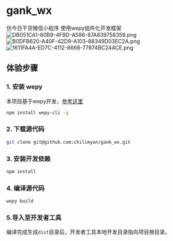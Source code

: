 # gank_wx
仿今日干货微信小程序 使用wepy组件化开发框架
![DB051CA1-80B9-4FBD-A586-87A839758359.png](https://upload-images.jianshu.io/upload_images/1840444-7e2c941618c26ade.png?imageMogr2/auto-orient/strip%7CimageView2/2/w/1240)
![B0DFB620-A40F-42D9-A103-88349D03EC2A.png](https://upload-images.jianshu.io/upload_images/1840444-19dfee27b003e555.png?imageMogr2/auto-orient/strip%7CimageView2/2/w/1240)
![1611FA4A-ED7C-4112-8668-77874BC24ACE.png](https://upload-images.jianshu.io/upload_images/1840444-f39c3774262fcf2d.png?imageMogr2/auto-orient/strip%7CimageView2/2/w/1240)
## 体验步骤
### 1. 安装 wepy
本项目基于wepy开发，[参考这里](https://github.com/wepyjs/wepy)
```bash
npm install wepy-cli -g
```

### 2. 下载源代码
```bash
git clone git@github.com:chilimyan/gank_wx.git
```

### 3. 安装开发依赖
```bash
npm install
```

### 4. 编译源代码
```bash
wepy build
```

### 5.导入至开发者工具

编译完成生成`dist`目录后，开发者工具本地开发目录指向项目根目录。




